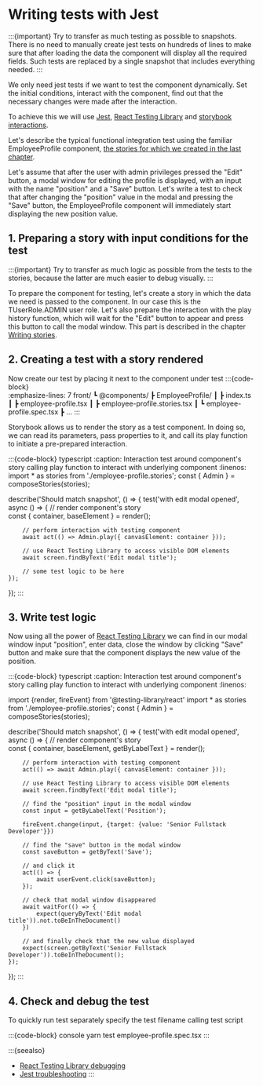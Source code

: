 # Writing tests with Jest

:::{important}
Try to transfer as much testing as possible to snapshots. There is no need to manually create jest tests on hundreds of lines to make sure that after loading the data the component will display all the required fields. Such tests are replaced by a single snapshot that includes everything needed.
:::

We only need jest tests if we want to test the component dynamically. Set the initial conditions, interact with the component, find out that the necessary changes were made after the interaction.

To achieve this we will use [Jest](https://jestjs.io/docs/getting-started), [React Testing Library](https://testing-library.com/docs/react-testing-library/intro/) and [storybook interactions](./stories#adding-a-story-with-component-interaction).

Let's describe the typical functional integration test using the familiar EmployeeProfile component, [the stories for which we created in the last chapter](./stories.md).

Let's assume that after the user with admin privileges pressed the "Edit" button, a modal window for editing the profile is displayed, with an input with the name "position" and a "Save" button. 
Let's write a test to check that after changing the "position" value in the modal and pressing the "Save" button, the EmployeeProfile component will immediately start displaying the new position value.

## 1. Preparing a story with input conditions for the test

:::{important}
Try to transfer as much logic as possible from the tests to the stories, because the latter are much easier to debug visually.
:::

To prepare the component for testing, let's create a story in which the data we need is passed to the component. In our case this is the TUserRole.ADMIN user role.
Let's also prepare the interaction with the play history function, which will wait for the "Edit" button to appear and press this button to call the modal window. This part is described in the chapter [Writing stories](./stories#adding-a-story-with-component-interaction).

## 2. Creating a test with a story rendered

Now create our test by placing it next to the component under test
:::{code-block}    
   :emphasize-lines: 7
front/
┗ @components/
  ┣ EmployeeProfile/
  ┃ ┣ index.ts
  ┃ ┣ employee-profile.tsx
  ┃ ┣ employee-profile.stories.tsx
  ┃ ┗ employee-profile.spec.tsx
  ┣ ...
:::

Storybook allows us to render the story as a test component. 
In doing so, we can read its parameters, pass properties to it, and call its play function to initiate a pre-prepared interaction.

:::{code-block} typescript
    :caption: Interaction test around component's story calling play function to interact with underlying component
    :linenos:
import * as stories from './employee-profile.stories';
const { Admin } = composeStories(stories);

describe('Should match snapshot', () => {
    test('with edit modal opened', async () => {
        // render component's story         
        const { container, baseElement } = render(<Admin />);
        
        // perform interaction with testing component
        await act(() => Admin.play({ canvasElement: container }));

        // use React Testing Library to access visible DOM elements
        await screen.findByText('Edit modal title');

        // some test logic to be here
    });
});
:::

## 3. Write test logic

Now using all the power of [React Testing Library](https://testing-library.com/docs/react-testing-library/intro/) we can find in our modal window input "position", enter data, close the window by clicking "Save" button and make sure that the component displays the new value of the position.

:::{code-block} typescript
    :caption: Interaction test around component's story calling play function to interact with underlying component
    :linenos:

import {render, fireEvent} from '@testing-library/react'
import * as stories from './employee-profile.stories';
const { Admin } = composeStories(stories);

describe('Should match snapshot', () => {
    test('with edit modal opened', async () => {
        // render component's story         
        const { container, baseElement, getByLabelText } = render(<Admin />);
        
        // perform interaction with testing component
        act(() => await Admin.play({ canvasElement: container }));

        // use React Testing Library to access visible DOM elements
        await screen.findByText('Edit modal title');

        // find the "position" input in the modal window
        const input = getByLabelText('Position');

        fireEvent.change(input, {target: {value: 'Senior Fullstack Developer'}})
        
        // find the "save" button in the modal window 
        const saveButton = getByText('Save');
        
        // and click it
        act(() => {
            await userEvent.click(saveButton);
        });

        // check that modal window disappeared
        await waitFor(() => {
            expect(queryByText('Edit modal title')).not.toBeInTheDocument()
        })

        // and finally check that the new value displayed
        expect(screen.getByText('Senior Fullstack Developer')).toBeInTheDocument();
    });
});
:::

## 4. Check and debug the test

To quickly run test separately specify the test filename calling test script

:::{code-block} console
yarn test employee-profile.spec.tsx
:::

:::{seealso}
- [React Testing Library debugging](https://testing-library.com/docs/dom-testing-library/api-debugging/)
- [Jest troubleshooting](https://jestjs.io/docs/troubleshooting)
:::